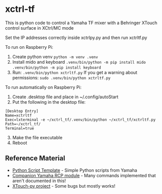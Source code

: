 # xctrl-tf

This is python code to control a Yamaha TF mixer with a Behringer XTouch control surface in XCtrl/MC mode

Set the IP addresses correctly inside xctrlpy.py and then run xctrltf.py

To run on Raspberry Pi:
1. Create python venv `python -m venv .venv`
2. Install mido and keyboard `.venv/bin/python -m pip install mido` `.venv/bin/python -m pip install keyboard`
3. Run: `.venv/bin/python xctrltf.py` If you get a warning about permissions: `sudo .venv/bin/python xctrltf.py` 

To run automatically on Raspberry Pi:

1. Create .desktop file and place in ~/.config/autoStart
2. Put the following in the desktop file:
```
[Desktop Entry]
Name=xctrltf
Exec=lxterminal -e ~/xctrl_tf/.venv/bin/python ~/xctrl_tf/xctrltf.py
Path=~/xctrl_tf/
Terminal=true
```
3. Make the file executable
4. Reboot

## Reference Material

* [Python Script Template](https://usa.yamaha.com/files/download/other_assets/0/1266290/Python_Script_Template_V100.zip) - Simple Python scripts from Yamaha
* [Companion Yamaha RCP module](https://github.com/bitfocus/companion-module-yamaha-rcp) - Many commands implemented that aren't documented in this!
* [XTouch-py project](https://github.com/thejoshtaylor/XTouch-py) - Some bugs but mostly works!

